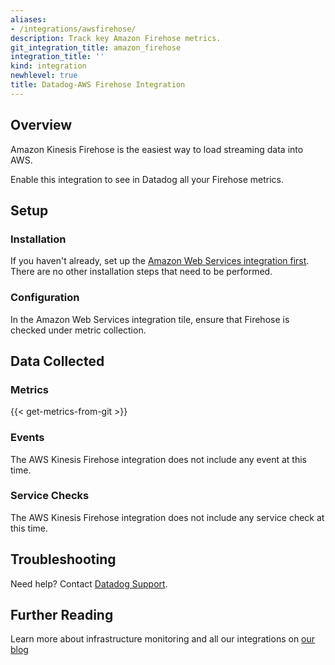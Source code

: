```yaml
---
aliases:
- /integrations/awsfirehose/
description: Track key Amazon Firehose metrics.
git_integration_title: amazon_firehose
integration_title: ''
kind: integration
newhlevel: true
title: Datadog-AWS Firehose Integration
---
```


## Overview

Amazon Kinesis Firehose is the easiest way to load streaming data into AWS.

Enable this integration to see in Datadog all your Firehose metrics.

## Setup 
### Installation

If you haven't already, set up the [Amazon Web Services integration first](https://docs.datadoghq.com/integrations/aws/). There are no other installation steps that need to be performed.

### Configuration

In the Amazon Web Services integration tile, ensure that Firehose is checked under metric collection.

## Data Collected
### Metrics
{{< get-metrics-from-git >}}

### Events
The AWS Kinesis Firehose integration does not include any event at this time.

### Service Checks
The AWS Kinesis Firehose integration does not include any service check at this time.

## Troubleshooting
Need help? Contact [Datadog Support](http://docs.datadoghq.com/help/).

## Further Reading
Learn more about infrastructure monitoring and all our integrations on [our blog](https://www.datadoghq.com/blog/)